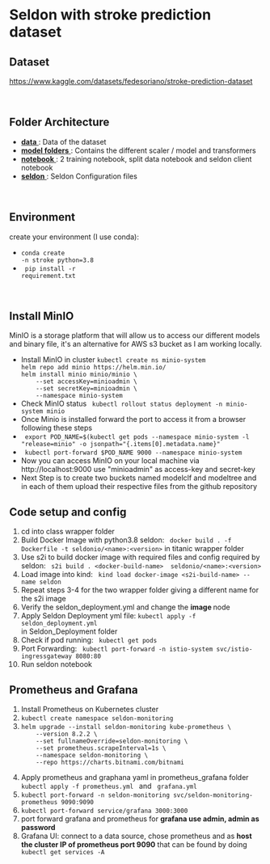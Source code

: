 # Seldon with stroke prediction dataset 

## Dataset

https://www.kaggle.com/datasets/fedesoriano/stroke-prediction-dataset



<br>

## Folder Architecture
<ul>
    
<li> <ins> <strong>data</strong> </ins> :  Data of the dataset </li>

<li> <ins> <strong>model folders</strong> </ins> :  Contains the different scaler / model and transformers </li>

<li> <ins> <strong>notebook</strong> </ins> : 2 training notebook, split data notebook and seldon client notebook  </li>

<li> <ins> <strong>seldon</strong> </ins> :  Seldon Configuration files</li>
</ul>
</br>

## Environment

create your environment (I use conda): 
    <ul>
        <li> <code>conda create -n  stroke python=3.8 </code></li>
        <li> <code> pip install -r requirement.txt</code></li>
    </ul>
</br>


## Install MinIO

MinIO is a storage platform that will allow us to access our different models and binary file, it's an alternative for AWS s3 bucket as I am working locally.
<ul>
<li> Install MinIO in cluster
<code>kubectl create ns minio-system
helm repo add minio https://helm.min.io/
helm install minio minio/minio \
    --set accessKey=minioadmin \
    --set secretKey=minioadmin \
    --namespace minio-system </code>
</li>
<li> Check MinIO status 
<code> kubectl rollout status deployment -n minio-system minio </code>
<li> Once Minio is installed forward the port to access it from a browser following these steps  
</li>
<li> <code> export POD_NAME=$(kubectl get pods --namespace minio-system -l "release=minio" -o jsonpath="{.items[0].metadata.name}" </code>
</li>
<li> <code> kubectl port-forward $POD_NAME 9000 --namespace minio-system </code>
</li>
<li> Now you can access MinIO on your local machine via http://localhost:9000 use "minioadmin" as access-key and secret-key </li>
<li> Next Step is to create two buckets named modelclf and modeltree and in each of them upload their respective files from the github repository </li>
</ul>


## Code setup and config
<ol>
<li> cd into class wrapper folder
<li> Build Docker Image with python3.8 seldon: <code> docker build . -f Dockerfile -t seldonio/&ltname&gt:&ltversion&gt</code> in titanic wrapper folder
<li> Use s2i to build docker image with required files and config required by seldon: <code> s2i build . &ltdocker-build-name&gt  seldonio/&ltname&gt:&ltversion&gt </code>
<li> Load image into kind: <code> kind load docker-image &lts2i-build-name&gt --name seldon </code></li>
<li> Repeat steps 3-4 for the two wrapper folder giving a different name for the s2i image
<li> Verify the seldon_deployment.yml and change the <strong> image </strong> node
<li> Apply Seldon Deployment yml file: <code>kubectl apply -f seldon_deployment.yml</code></li> in Seldon_Deployment folder
<li> Check if pod running: <code> kubectl get pods</code></li>
<li> Port Forwarding: <code> kubectl port-forward -n istio-system svc/istio-ingressgateway 8080:80 </code>
<li> Run seldon notebook
</ol>



## Prometheus and Grafana

<ol>
   
 <li> Install Prometheus on Kubernetes cluster </li>
 <li> <code>kubectl create namespace seldon-monitoring</code></li>

<li> <code>helm upgrade --install seldon-monitoring kube-prometheus \
    --version 8.2.2 \
    --set fullnameOverride=seldon-monitoring \
    --set prometheus.scrapeInterval=1s \
    --namespace seldon-monitoring \
    --repo https://charts.bitnami.com/bitnami
    </code></li>

<li>  Apply prometheus and graphana yaml in prometheus_grafana folder <code> kubectl apply -f prometheus.yml </code> and <code> grafana.yml </code> </li>
<li><code>kubectl port-forward -n seldon-monitoring svc/seldon-monitoring-prometheus 9090:9090</code></li>
<li><code>kubectl port-forward service/grafana 3000:3000</code></li>
<li> port forward grafana and prometheus for <strong> grafana use admin, admin as password </strong>
<li> Grafana UI: connect to a data source, chose prometheus and as <strong>host the cluster IP of prometheus port 9090</strong> that can be found by doing <code> kubectl get services -A </code>


